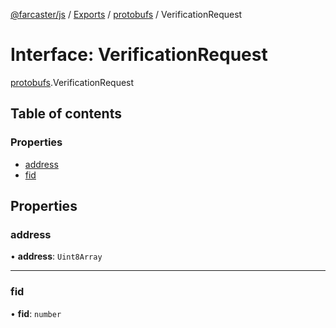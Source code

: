 [@farcaster/js](../README.md) / [Exports](../modules.md) / [protobufs](../modules/protobufs.md) / VerificationRequest

# Interface: VerificationRequest

[protobufs](../modules/protobufs.md).VerificationRequest

## Table of contents

### Properties

- [address](protobufs.VerificationRequest.md#address)
- [fid](protobufs.VerificationRequest.md#fid)

## Properties

### address

• **address**: `Uint8Array`

___

### fid

• **fid**: `number`
